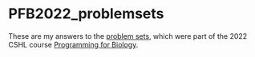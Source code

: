 # PFB2022_problemsets

####

These are my answers to the [problem sets](https://github.com/hitowie/pfb2022/tree/master/problemsets), which were part of the 2022 CSHL course [Programming for Biology](http://programmingforbiology.org/).
